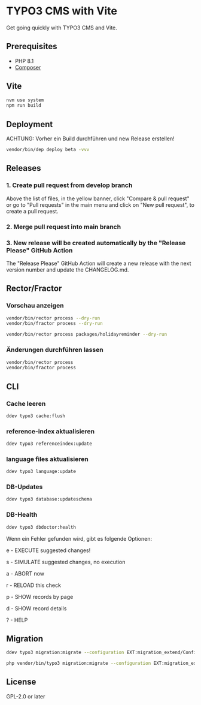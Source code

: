 # TYPO3 CMS with Vite

Get going quickly with TYPO3 CMS and Vite.

## Prerequisites

* PHP 8.1
* [Composer](https://getcomposer.org/download/)

## Vite

```bash
nvm use system
npm run build
```

## Deployment

ACHTUNG: Vorher ein Build durchführen und new Release erstellen!

```bash
vendor/bin/dep deploy beta -vvv
```

## Releases

### 1. Create pull request from develop branch

Above the list of files, in the yellow banner, click "Compare & pull request" or go to "Pull requests" in the main menu and click on "New pull request", to create a pull request.

### 2. Merge pull request into main branch

### 3. New release will be created automatically by the "Release Please" GitHub Action

The "Release Please" GitHub Action will create a new release with the next version number and update the CHANGELOG.md.

## Rector/Fractor

### Vorschau anzeigen

```bash
vendor/bin/rector process --dry-run
vendor/bin/fractor process --dry-run

vendor/bin/rector process packages/holidayreminder --dry-run
```

### Änderungen durchführen lassen

```bash
vendor/bin/rector process
vendor/bin/fractor process
```

## CLI

### Cache leeren

```bash
ddev typo3 cache:flush
```

### reference-index aktualisieren

```bash
ddev typo3 referenceindex:update
```

### language files aktualisieren

```bash
ddev typo3 language:update
```

### DB-Updates

```bash
ddev typo3 database:updateschema
```

### DB-Health

```bash
ddev typo3 dbdoctor:health
```

Wenn ein Fehler gefunden wird, gibt es folgende Optionen:

e - EXECUTE suggested changes!

s - SIMULATE suggested changes, no execution

a - ABORT now

r - RELOAD this check

p - SHOW records by page

d - SHOW record details

? - HELP

## Migration

```bash
ddev typo3 migration:migrate --configuration EXT:migration_extend/Configuration/Migration.php --dryrun 1

php vendor/bin/typo3 migration:migrate --configuration EXT:migration_extend/Configuration/Migration.php --dryrun 1
```

## License

GPL-2.0 or later
